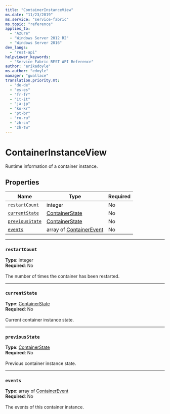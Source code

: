 ```yaml
---
title: "ContainerInstanceView"
ms.date: "11/23/2019"
ms.service: "service-fabric"
ms.topic: "reference"
applies_to: 
  - "Azure"
  - "Windows Server 2012 R2"
  - "Windows Server 2016"
dev_langs: 
  - "rest-api"
helpviewer_keywords: 
  - "Service Fabric REST API Reference"
author: "erikadoyle"
ms.author: "edoyle"
manager: "gwallace"
translation.priority.mt: 
  - "de-de"
  - "es-es"
  - "fr-fr"
  - "it-it"
  - "ja-jp"
  - "ko-kr"
  - "pt-br"
  - "ru-ru"
  - "zh-cn"
  - "zh-tw"
---
```

# ContainerInstanceView

Runtime information of a container instance.

## Properties
| Name | Type | Required |
| --- | --- | --- |
| [`restartCount`](#restartcount) | integer | No |
| [`currentState`](#currentstate) | [ContainerState](sfclient-v70-model-containerstate.md) | No |
| [`previousState`](#previousstate) | [ContainerState](sfclient-v70-model-containerstate.md) | No |
| [`events`](#events) | array of [ContainerEvent](sfclient-v70-model-containerevent.md) | No |

____
### `restartCount`
__Type__: integer <br/>
__Required__: No<br/>
<br/>
The number of times the container has been restarted.

____
### `currentState`
__Type__: [ContainerState](sfclient-v70-model-containerstate.md) <br/>
__Required__: No<br/>
<br/>
Current container instance state.

____
### `previousState`
__Type__: [ContainerState](sfclient-v70-model-containerstate.md) <br/>
__Required__: No<br/>
<br/>
Previous container instance state.

____
### `events`
__Type__: array of [ContainerEvent](sfclient-v70-model-containerevent.md) <br/>
__Required__: No<br/>
<br/>
The events of this container instance.
